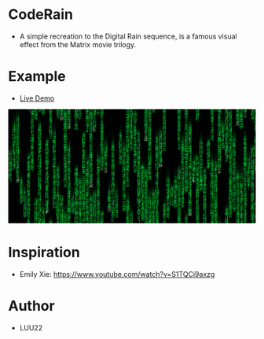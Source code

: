 # CodeRain

* A simple recreation to the Digital Rain sequence, is a famous visual effect from the Matrix movie trilogy. 

# Example

* [Live Demo](https://adityathebe.github.io/Matrix/)

![Alt text](https://github.com/LUU22/CodeRain/blob/master/matrix.png)

# Inspiration

* Emily Xie: https://www.youtube.com/watch?v=S1TQCi9axzg

# Author 

* LUU22
